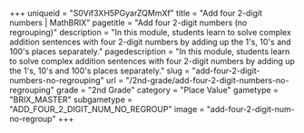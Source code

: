 +++
uniqueid = "S0Vif3XH5PGyarZQMmXf"
title = "Add four 2-digit numbers | MathBRIX"
pagetitle = "Add four 2-digit numbers (no regrouping)"
description = "In this module, students learn to solve complex addition sentences with four 2-digit numbers by adding up the 1's, 10's and 100's places separately."
pagedescription = "In this module, students learn to solve complex addition sentences with four 2-digit numbers by adding up the 1's, 10's and 100's places separately."
slug = "add-four-2-digit-numbers-no-regrouping"
url = "/2nd-grade/add-four-2-digit-numbers-no-regrouping"
grade = "2nd Grade"
category = "Place Value"
gametype = "BRIX_MASTER"
subgametype = "ADD_FOUR_2_DIGIT_NUM_NO_REGROUP"
image = "add-four-2-digit-num-no-regroup"
+++
